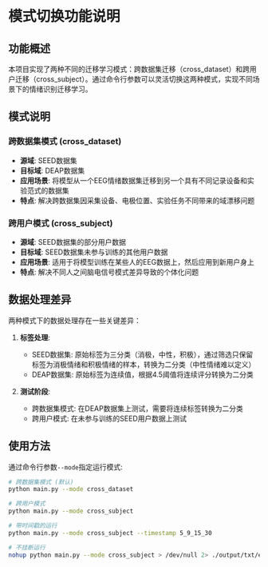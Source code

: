 # 模式切换功能说明

## 功能概述

本项目实现了两种不同的迁移学习模式：跨数据集迁移（cross_dataset）和跨用户迁移（cross_subject）。通过命令行参数可以灵活切换这两种模式，实现不同场景下的情绪识别迁移学习。

## 模式说明

### 跨数据集模式 (cross_dataset)
- **源域**: SEED数据集
- **目标域**: DEAP数据集
- **应用场景**: 将模型从一个EEG情绪数据集迁移到另一个具有不同记录设备和实验范式的数据集
- **特点**: 解决跨数据集因采集设备、电极位置、实验任务不同带来的域漂移问题

### 跨用户模式 (cross_subject)
- **源域**: SEED数据集的部分用户数据
- **目标域**: SEED数据集未参与训练的其他用户数据
- **应用场景**: 适用于将模型训练在某些人的EEG数据上，然后应用到新用户身上
- **特点**: 解决不同人之间脑电信号模式差异导致的个体化问题

## 数据处理差异

两种模式下的数据处理存在一些关键差异：

1. **标签处理**:
   - SEED数据集: 原始标签为三分类（消极，中性，积极），通过筛选只保留标签为消极情绪和积极情绪的样本，转换为二分类（中性情绪难以定义）
   - DEAP数据集: 原始标签为连续值，根据4.5阈值将连续评分转换为二分类

2. **测试阶段**:
   - 跨数据集模式: 在DEAP数据集上测试，需要将连续标签转换为二分类
   - 跨用户模式: 在未参与训练的SEED用户数据上测试

## 使用方法

通过命令行参数`--mode`指定运行模式:

```bash
# 跨数据集模式 (默认)
python main.py --mode cross_dataset

# 跨用户模式
python main.py --mode cross_subject

# 带时间戳的运行
python main.py --mode cross_subject --timestamp 5_9_15_30

# 不挂断运行
nohup python main.py --mode cross_subject > /dev/null 2> ./output/txt/error.log &
```
